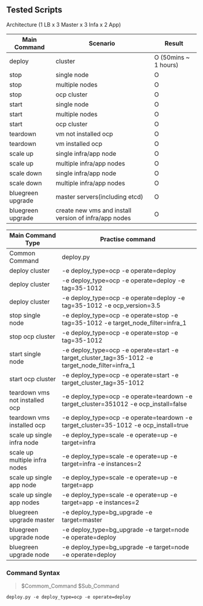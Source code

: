 Tested Scripts
--------------


Architecture (1 LB x 3 Master x 3 Infa x 2 App)


| Main Command|         Scenario       | Result|
|--------|------------------------|-------|
| deploy |  cluster               |   O  (50mins ~ 1 hours) |
| stop   |  single node           |   O   |
| stop   |  multiple nodes        |   O   |
| stop   |  ocp cluster           |   O   |
| start  |  single node           |   O   |
| start  |  multiple nodes        |   O   |
| start  |  ocp cluster           |   O   |
| teardown| vm not installed ocp  |   O   |
| teardown| vm installed ocp      |   O   |
| scale up | single infra/app node    |   O   |
| scale up | multiple infra/app nodes |   O   |
| scale down | single infra/app node  |   O   |
| scale down | multiple infra/app nodes |   O   |
| bluegreen upgrade | master servers(including etcd) | O |
| bluegreen upgrade | create new vms and install version of infra/app nodes | O |




| Main Command Type|Practise command        |
|--------|--------|
| Common Command | deploy.py |
| deploy cluster | -e deploy_type=ocp -e  operate=deploy |
| deploy cluster | -e deploy_type=ocp -e  operate=deploy -e tag=35-1012|
| deploy cluster | -e deploy_type=ocp -e  operate=deploy -e tag=35-1012 -e ocp_version=3.5|
| stop single node | -e deploy_type=ocp -e operate=stop -e tag=35-1012 -e target_node_filter=infra_1 |
| stop ocp cluster | -e deploy_type=ocp -e operate=stop -e tag=35-1012 |
| start single node | -e deploy_type=ocp -e operate=start -e target_cluster_tag=35-1012 -e target_node_filter=infra_1 |
| start ocp cluster | -e deploy_type=ocp -e operate=start -e target_cluster_tag=35-1012 |
| teardown vms not installed ocp|  -e deploy_type=ocp -e  operate=teardown -e target_cluster=351012 -e ocp_install=false|
| teardown vms installed ocp |  -e deploy_type=ocp -e  operate=teardown -e target_cluster=35-1012 -e ocp_install=true|
| scale up single infra node   |-e deploy_type=scale -e operate=up -e target=infra|
| scale up multiple infra nodes   |-e deploy_type=scale -e operate=up -e target=infra -e instances=2|
| scale up single app node   |-e deploy_type=scale -e operate=up -e target=app|
| scale up single app nodes   |-e deploy_type=scale -e operate=up -e target=app -e instances=2|
| bluegreen upgrade master | -e deploy_type=bg_upgrade -e target=master |
| bluegreen upgrade node | -e deploy_type=bg_upgrade -e target=node  -e operate=deploy  |
| bluegreen upgrade node | -e deploy_type=bg_upgrade -e target=node  -e operate=deploy  |

### Command Syntax

>$Commom_Command $Sub_Command

```
deploy.py -e deploy_type=ocp -e operate=deploy
```

